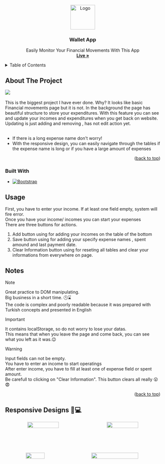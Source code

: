 
<!-- PROJECT LOGO -->
<br />
<div align="center" id="readme-top">
  <a href="https://github.com/othneildrew/Best-README-Template">
    <img src="https://github.com/samedfft2634/wallet-app/assets/100915606/b6bc4ccb-0dac-4db7-8ba0-a2a863827afb" alt="Logo" width="80" height="80">
  </a>



  <h3 align="center">Wallet App</h3>

  <p align="center">
    Easily Monitor Your Financial Movements With This App
    <br />
    <a href="https://wallet-app-blush.vercel.app/"><strong>Live »</strong></a>
    <br />
  </p>
</div>



<!-- TABLE OF CONTENTS -->
<details>
  <summary>Table of Contents</summary>
  <ol>
    <li>
      <a href="#about-the-project">About The Project</a>
      <ul>
        <li><a href="#built-with">Built With</a></li>
      </ul>
    </li>
    <li><a href="#usage">Usage</a></li>
  </ol>
</details>



<!-- ABOUT THE PROJECT -->
## About The Project
<img src="https://github.com/samedfft2634/wallet-app/assets/100915606/a1c21220-0bde-44f1-850b-25e814420fb2" >
<br>
<br>
This is the biggest project I have ever done. Why? It looks like basic Financial movements page but it is not. In the background the page has beautiful structure to store your expenditures. With this feature you can see and update your incomes and expenditures when you get back on website. Updating is just adding and removing , has not edit action yet. <br><br>

* If there is a long expense name don't worry!
* With the responsive design, you can easily navigate through the tables if the expense name is long or if you have a large amount of expenses

<p align="right">(<a href="#readme-top">back to top</a>)</p>



### Built With

* [![Bootstrap](https://img.shields.io/badge/Bootstrap-563D7C?style=for-the-badge&logo=bootstrap&logoColor=white)][Bootstrap-url]
  


<!-- USAGE EXAMPLES -->
## Usage
First, you have to enter your income. If at least one field empty, system will fire error. <br>
Once you have your income/ incomes you can start your expenses <br>
There are three buttons for actions. <br>
1. Add button using for adding your incomes on the table of the bottom <br>
2. Save button using for adding your specify expense names , spent amound and last payment date. <br>
3. Clear Information button using for reseting all tables and clear your informations from everywhere on page.

## Notes
> [!NOTE]
> Great practice to DOM manipulating. <br>
> Big business in a short time. 🕓⌛ <br>
> The code is complex and poorly readable because it was prepared with Turkish concepts and presented in English<br>



> [!IMPORTANT]
>  It contains localStorage, so do not worry to lose your datas.  <br>
> This means that when you leave the page and come back, you can see what you left as it was.😉  <br>

> [!WARNING]  
> Input fields can not be empty.<br>
> You have to enter an income to start operatings<br>
> After enter income, you have to fill at least one  of expense field or spent amount.<br>
> Be carefull to clicking on "Clear Information". This button clears all really 😮😨

<p align="right">(<a href="#readme-top">back to top</a>)</p>

## Responsive Designs 📲💻
<!-- Responsive Designs -->
<div align="center" id="responsive">
  <!-- First Row -->
  <div align="center" style="display: flex; gap: 2rem; justify-content: center; margin-bottom: 5rem;">
    <img src="https://github.com/samedfft2634/wallet-app/assets/100915606/860b5b9f-f407-4168-880e-0ce666cfd611" width="45%">
    <img src="https://github.com/samedfft2634/wallet-app/assets/100915606/a3ddf7d9-6b14-4648-872c-8a1741afe5cf" width="45%">
  </div>
  
  <!-- Second Row -->
  <div align="center" style="display: flex; gap: 2rem; justify-content: center; margin-top: 5rem;">
    <img src="https://github.com/samedfft2634/wallet-app/assets/100915606/666f8e08-b619-45fa-9f10-b090a0ecfbe5" width="35%">
    <img src="https://github.com/samedfft2634/wallet-app/assets/100915606/96b84456-776e-42d8-bc30-3f35c6bee263" width="55%">
  </div>
</div>



[Bootstrap-url]: https://getbootstrap.com
